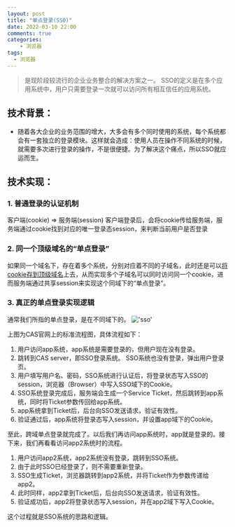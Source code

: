 ```yaml
---
layout: post
title: "单点登录(SSO)"
date: 2022-03-10 22:00
comments: true
categories:
 	- 浏览器
tags:
  - 浏览器
---
```


> 是现阶段较流行的企业业务整合的解决方案之一。 SSO的定义是在多个应用系统中，用户只需要登录一次就可以访问所有相互信任的应用系统。

## 技术背景：
  - 随着各大企业的业务范围的增大，大多会有多个同时使用的系统，每个系统都会有一套独立的登录模块。这样就会造成：使用人员在操作不同系统的时候，就需要多次进行登录的操作，不是很便捷。为了解决这个痛点，所以SSO就应运而生。
  
<!-- more -->

## 技术实现：

### 1. 普通登录的认证机制
  客户端(cookie) => 服务端(session)
  客户端登录后，会将cookie传给服务端，服务端通过cookie找到对应的唯一登录态session，来判断当前用户是否登录

### 2. 同一个顶级域名的“单点登录”

  如果同一个域名下，存在着多个系统，分别对应着不同的子域名，此时还是可以[将cookie存到顶级域名](https://developer.mozilla.org/zh-CN/docs/Web/HTTP/Cookies#cookie_%E7%9A%84%E4%BD%9C%E7%94%A8%E5%9F%9F)上去，从而实现多个子域名可以同时访问同一个cookie，进而服务端通过共享session来实现这个同域下的“单点登录”。
  

### 3. 真正的单点登录实现逻辑

  通常我们所指的单点登录，是在不同域下的。
  !['sso'](/blog/assets/image/sso.png)

  上图为CAS官网上的标准流程图，具体流程如下：

  1. 用户访问app系统，app系统是需要登录的，但用户现在没有登录。
  2. 跳转到CAS server，即SSO登录系统。 SSO系统也没有登录，弹出用户登录页。
  3. 用户填写用户名、密码，SSO系统进行认证后，将登录状态写入SSO的session，浏览器（Browser）中写入SSO域下的Cookie。
  4. SSO系统登录完成后，服务端会生成一个Service Ticket，然后跳转到app系统，同时将Ticket参数传回给app系统。
  5. app系统拿到Ticket后，后台向SSO发送请求，验证有效性。
  6. 验证通过后，app系统将登录态写入session，并设置app域下的Cookie。

至此，跨域单点登录就完成了。以后我们再访问app系统时，app就是登录的。接下来，我们再看看访问app2系统时的流程。

1. 用户访问app2系统，app2系统没有登录，跳转到SSO系统。
2. 由于此时SSO已经登录了，则不需要重新登录。
3. SSO生成Ticket，浏览器跳转到app2系统，并将Ticket作为参数传递给app2。
4. 此时同样，app2拿到Ticket后，后台向SSO发送请求，验证有效性。
5. 验证成功后，app2将登录状态写入session，并在app2域下写入Cookie。
  
这个过程就是SSO系统的思路和逻辑。